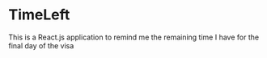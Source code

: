 # TimeLeft
This is a React.js application to remind me the remaining time I have for the final day of the visa
